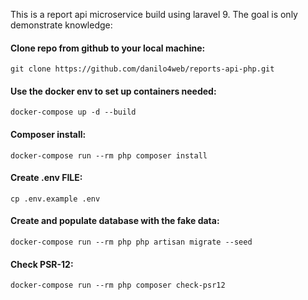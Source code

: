 This is a report api microservice build using laravel 9. The goal is only demonstrate knowledge:

#### Clone repo from github to your local machine:
```git clone https://github.com/danilo4web/reports-api-php.git```

#### Use the docker env to set up containers needed:
```docker-compose up -d --build```

#### Composer install:
```docker-compose run --rm php composer install```

#### Create .env FILE:
```cp .env.example .env```

#### Create and populate database with the fake data:
```docker-compose run --rm php php artisan migrate --seed```

#### Check PSR-12:
```docker-compose run --rm php composer check-psr12```